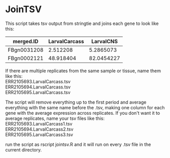 # JoinTSV
This script takes tsv output from stringtie and joins each gene to look like this:


| merged.ID  | LarvalCarcass | LarvalCNS
| ------------- | ------------- |-----------|
| FBgn0031208 | 2.512208  | 5.2865073 |
| FBgn0002121  | 48.918404  | 82.0454227|





If there are multiple replicates from the same sample or tissue, name them like this:  
ERR2105693.LarvalCarcass.tsv  
ERR2105694.LarvalCarcass.tsv  
ERR2105695.LarvalCarcass.tsv

The script will remove everything up to the first period and average everything with the same name before the .tsv, making one column for each gene with the average expression across replicates. If you don't want it to average replicates, name your tsv files like this:  
ERR2105693.LarvalCarcass1.tsv  
ERR2105694.LarvalCarcass2.tsv  
ERR2105695.LarvalCarcass3.tsv  

run the script as rscript jointsv.R and it will run on every .tsv file in the current directory.
